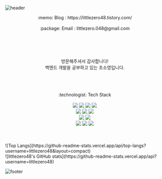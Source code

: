 ![header](https://capsule-render.vercel.app/api?type=waving&color=0:6671ff,100:9695d0&height=300&text=Welcome&fontSize=70&fontColor=ffffff&desc=to%20littlezero48's%20Github&descAlign=70)

<!--
**littlezero48/littlezero48** is a ✨ _special_ ✨ repository because its `README.md` (this file) appears on your GitHub profile.

Here are some ideas to get you started:

- 🔭 I’m currently working on ...Cancel changes
- 🌱 I’m currently learning ... SpringBoot, Redis, MySQL,  
- 👯 I’m looking to collaborate on ...
- 🤔 I’m looking for help with ...
- 💬 Ask me about ...
- 📫 How to reach me: ...
- 😄 Pronouns: ...
- ⚡ Fun fact: ...
-->
<div align=center> 
    :memo: Blog : https://littlezero48.tistory.com/ </br>
    <br>
    :package: Email : littlezero.048@gmail.com <br>
    <br>
    <br>
    <br>
    <br>
    <br>
    방문해주셔서 감사합니다! <br>
    백엔드 개발을 공부하고 있는 조소영입니다. <br>
    <br>
    <br>
    <br>
    <br>
    :technologist: Tech Stack
    <br>
    <br>
        <img src="https://img.shields.io/badge/java-007396?style=for-the-badge&logo=java&logoColor=white">
        <img src="https://img.shields.io/badge/spring-6DB33F?style=for-the-badge&logo=spring&logoColor=white">
        <img src="https://img.shields.io/badge/springboot-6DB33F?style=for-the-badge&logo=springboot&logoColor=white">
        <img src="https://img.shields.io/badge/spring security-6DB33F?style=for-the-badge&logo=springsecurity&logoColor=white">
    <br>
        <img src="https://img.shields.io/badge/mysql-4479A1?style=for-the-badge&logo=mysql&logoColor=white">
        <img src="https://img.shields.io/badge/redis-DC382D?style=for-the-badge&logo=redis&logoColor=white">
        <img src="https://img.shields.io/badge/webrtc-333333?style=for-the-badge&logo=webrtc&logoColor=white">
    <br>
        <img src="https://img.shields.io/badge/github-181717?style=for-the-badge&logo=github&logoColor=white">
        <img src="https://img.shields.io/badge/git-F05032?style=for-the-badge&logo=git&logoColor=white">
    <br>
        <img src="https://img.shields.io/badge/amazon ec2-FF9900?style=for-the-badge&logo=amazonec2&logoColor=white">
        <img src="https://img.shields.io/badge/amazon rds-527FFF?style=for-the-badge&logo=amazonrds&logoColor=white"> 
        <img src="https://img.shields.io/badge/amazon aws-232F3E?style=for-the-badge&logo=amazonaws&logoColor=white"> 
    <br>
    <br>
</div>
    <br>
    <br>
    ![Top Langs](https://github-readme-stats.vercel.app/api/top-langs?username=littlezero48&layout=compact)
    <br>
    ![littlezero48's GitHub stats](https://github-readme-stats.vercel.app/api?username=littlezero48)
    </br>


![footer](https://capsule-render.vercel.app/api?section=footer&type=waving&color=0:6671ff,100:9695d0&height=150)
